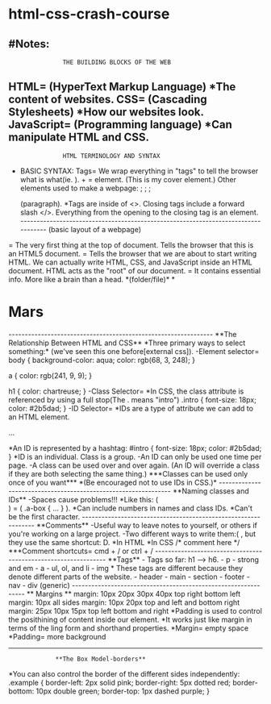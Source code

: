 # html-css-crash-course
#Notes:
----------------------------------------------------------------------------------
                   THE BUILDING BLOCKS OF THE WEB
HTML= (HyperText Markup Language) *The content of websites.
CSS= (Cascading Stylesheets) *How our websites look.
JavaScript= (Programming language) *Can manipulate HTML and CSS.
----------------------------------------------------------------------------------
                   HTML TERMINOLOGY AND SYNTAX
- BASIC SYNTAX:
Tags= We wrap everything in "tags" to tell the browser what is what(ie. <tag>).
<cover> + </cover>= element. (This is my cover element.)
Other elements used to make a webpage:
<page></page>; <heading></heading>; <subheading></subheading>; <p></p>(paragraph).
*Tags are inside of <>. Closing tags include a forward slash </>. Everything from the opening to the closing tag is an element.
----------------------------------------------------------------------------------                    (basic layout of a webpage)
<!DOCTYPE HTML>= The very first thing at the top of document. Tells the browser that this is an HTML5 document.
<html>= Tells the browser that we are about to start writing HTML. We can actually write HTML, CSS, and JavaScript inside an HTML document. HTML acts as the "root" of our document.
<head>= It contains essential info. More like a brain than a head.
<title>= In the head of the document. Not visible on the page. Shows up in browser tab and search results.
----------------------------------------------------------------------------------

*Headings denote hierarchy and page structure. 
*Six Levels of headings=<h1>,<h2>,<h3>,<h4>,<h5>,<h6> (ends at <h6>).
----------------------------------------------------------------------------------
                     HTML - strong and emphasis   
*Used for creating bold and italic text.
<strong>=Text inside <strong> indicates that it is of strong importance. Browsers make thiis text BOLD.
<em>= The text inside of <em>italics</em> has stress emphasis. Browsers make this italic.
*They are inline elements= Use <strong> and <em> within a paragraph. 
*You must close a <strong> or <em> before the end of your paragraph= <p><strong>Warning:<strong> it's very cold outside.</p>
----------------------------------------------------------------------------------
                     **File Naming and Organization**
                        #1 BE ORGANIZED!!!!!
                  #2 File Names are VERY Important!!!
*File Naming= Keep file name short. * They should be descriptive(i.e. about-us.html).
*No spaces, use underscores or hyphens instead. 
*Use lower case ("About-Us.html" vs. "about-us.html")
*The main folder is the "root" folder.
*The homepage must be index.html.
*index.html must be in the root folder, and not a sub-folder!
----------------------------------------------------------------------------------
                        **Anchors and Attributes**
*Elements can have attributes.
-Attributes are always within the opening tag
*Attributes give extra information to the browser about that element, such as where a link goes, or the location of an image file. Normally followed by an =.
*Some elements require an attribute (ie: href).
*If the page you are linking to is NOT part of your website, it MUST start with http:// or https:// to let the browser know it is an external site that you are linking to.
Visit our <a href="about-us.html">about us</a> page!
Visit our <a href="team/john.html">about us</a> page! 
*Relative Paths= You can link to other pages by simply putting their file name.
----------------------------------------------------------------------------------
                          **Intro to CSS**
*Properties= What we want to change (i.e. color,font-size,font weight).
*Values= What we want to set that property to: font size: 21px; 
----------------------------------------------------------------------------------
                           **CSS Basics**
*font-size- Sets the font size. For now let's stick to px(pixels)
*color- Changes the color of the text.
*background-color- Sets the background color. 
*text-align-Align the text to the left, center, or right.
-Colors can be set with keywords, hex codes, rgb and hsl values.
-Keywords: red, steelblue, hotpink, etc.
*Color Codes are called hexadecimal values #7ab0fb
rgb= Red, Green, Blue  rgb(0,255,0) 
hsl= Hue,Saturatuon, Lightness hsl(240,100%,75%)
----------------------------------------------------------------------------------
                              **Lists**
Lists are used for all sorts of things:
*  Regular bullet and numbered lists.
* Navigations.
* Organizing other content.                        
* Two types of lists: - Ordered lists <ol>.
                      - Unordered lists <ul>.
Each bullet or numbered item is a list item <li>.
                       **Example of an Ordered list**
<ol>
  <li>list item</li>         1.  list item    
  <li>list item</li>         2.  list item  
  <li>list item</li>         3.  list item
</ol>
----------------------------------------------------------------------------------
                              **IMAGES**
- Images are like links, in that they require an attribute to work.
- A link uses the href attribute to link to another file.
- Images use the src attribute, which is short for source.
* The syntax= <img src="image.jpg">
* Images are different from other elements, in that they are self closing:
<img src="image.jpg"> or <img src="image.jpg"/>
*Images not valid without an alt attribute.
*The alt attribute is used to describe the image("a very cute cat").
<img src="image.jpg" alt="a very cute cat">
*If it is a decorative element or logo, it doesn't need alt text (but it dies still require the alt attribute.)= <img src="logo.jpg" alt="">
                                   <img src="decorative-red-ball.jpg" alt="">
---------------------------------------------------------------
    **Practice time instructions**(Come back to later!!!!)
Your job is to create a 3 page website about Earth and Mars.

Use the corresponding .md files for the text of your pages.

- Hashtags indicate headings
    - # title  = h1
    - ### title = h3
- Any text with stars around it *like this* must be italic
- Any text with underscores on both sides of it _like this_ must be bold
- Links are shown like this:  [this text is a link](this-is-where-it-links-to.html)
- The images are are in a folder called 'images' already. Don't forget the `alt` text!
- Lines starting with a hyphen (like this one), are an unordered list

- CSS:
  - Change the font-size of the h1 on all pages to: 60px
  - Change the color of the h1 and all h2 on the mars page to: #d33d1f
  - Change the colors of the h1 and all h2 on the earth page to: #2a8442

* All text has been taken from Wikipedia
* Images:
  - Earth: Photo by NASA on Unsplash
  - Mars: Photo by mohammad alizade on Unsplash
---------------------------------------------------------------
                    **Internal CSS**
-Internal CSS is annoying when you want to reapeat the same cahange in multiple places.
-We can use a stylesheet, rather than inline styles, to make more global changes.
-We can use an internal stylesheet that is place in the head of our pages.
<head> 
  <style>
    CSS goes here.
  </style>

</head>
---------------------------------------------------------------                    **selectors**  
Selectors=What we are seeking.
Property= The property of the element(s) that we wish to change.
*Declaration= Property value pair.
*Rule= Made up of a selector and property-value declarations.
*Selecting elements= It's very easy.
-Write the element, but without the <>.  a { ... }
 -Do not include the attributes.         p { ... }
 -That's it!                             h2 { ... }   
---------------------------------------------------------------
                   **External CSS**
External CSS= *One file is controlling all of the styles, not the page you are on. If uou delete something from the stylesheet, or change something, it is changing for all the pages.*
**
**(HTML PAGE in <head> setion)= <link href="" rel="stylesheet">
Instead of a style element, where we can write the CSS,we can use a link, which links to our CSS file. In the head of our document,we add: 
<!DOCTYPE html>
<html>
    <head>
        <title>All about Mars!</title>
                    *(folder/file)*
       *<link href="css/style.css" rel="stylesheet">
    </head>
    <body>
        <h1>Mars</h1>
</body>        
</html>
---------------------------------------------------------------
          **The Relationship Between HTML and CSS**
*Three primary ways to select something:* (we've seen this one before[external css]). 
-Element selector= 
body {
    background-color: aqua;
    color: rgb(68, 3, 248);
}

a {
    color: rgb(241, 9, 9);
}

h1 {
    color: chartreuse;
}
-Class Selector=
*In CSS, the class attribute is referenced by using a full stop(The . means "intro")
.intro {
  font-size: 18px;
  color: #2b5dad;
}
-ID Selector=
*IDs are a type of attribute we can add to an HTML element.
<p id="intro">...</p>
*An ID is represented by a hashtag:  #intro {
                                     font-size: 18px;
                                     color: #2b5dad;
                                 }
*ID is an individual. Class is a group.
-An ID can only be used one time per page.
-A class can be used over and over again.
(An ID will override a class if they are both selecting the same thing.)
***Classes can be used only once of you want***
*(Be encouraged not to use IDs in CSS.)*
---------------------------------------------------------------
                  **Naming classes and IDs**
-Spaces cause problems!!!
*Like this: ( <div class="a box"> ) = ( .a-box { ... } ).
*Can include numbers in names and class IDs. *Can't be the first character.
---------------------------------------------------------------
                        **Comments**
-Useful way to leave notes to yourself, or others if you're working on a large project.
-Two different ways to write them:( , but they use the same shortcut: D.
*In HTML <!- comment here ->
*In CSS /* comment here */
***Comment shortcuts= cmd + /
                         or
                     ctrl + /
---------------------------------------------------------------
                           **Tags**
- Tags so far: h1 --> h6.
- p
- strong and em 
- a
- ul, ol, and li
- img
* These tags are different because they denote different parts of the website.
- header
- main
- section
- footer
- nav
- div  (generic)
---------------------------------------------------------------
           ** Margins **
 margin: 10px  20px     30px   40px
         top   right   bottom  left
margin: 10px
      all sides
margin:  10px      20px
        top and  left and
        bottom    right
margin: 25px   10px    15px
        top    left   bottom
               and 
               right
*Padding is used to control the posithining of content inside our element.
*It works just like margin in terms of the ling form and shorthand properties.
*Margin= empty space
*Padding= more background




---------------------------------------------------------------
                 **The Box Model-borders**















*You can also control the border of the different sides independently:
                .example  {
                  border-left: 2px solid pink;
                  border-right: 5px dotted red;
                  border-bottom: 10px double green;
                  border-top: 1px dashed purple;
                  }















